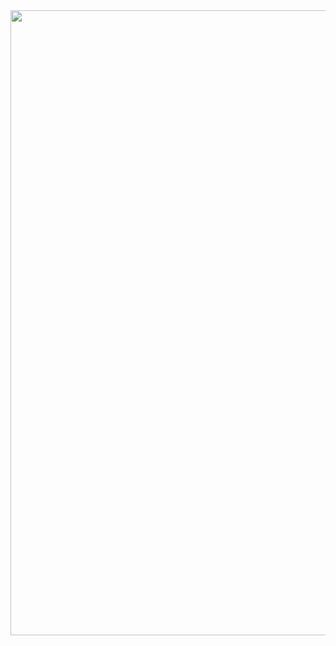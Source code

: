 

<!--
### Hi there 👋
**nicocrozier/nicocrozier** is a ✨ _special_ ✨ repository because its `README.md` (this file) appears on your GitHub profile.

Here are some ideas to get you started:

- 🔭 I’m currently working on ...
- 🌱 I’m currently learning ...
- 👯 I’m looking to collaborate on ...
- 🤔 I’m looking for help with ...
- 💬 Ask me about ...
- 📫 How to reach me: ...
- 😄 Pronouns: ...
- ⚡ Fun fact: ...
-->




  <img src="https://raw.githubusercontent.com/nicocrozier/nicocrozier/master/MOSHED-2020-8-24-21-13-39.gif" width ="1000">


